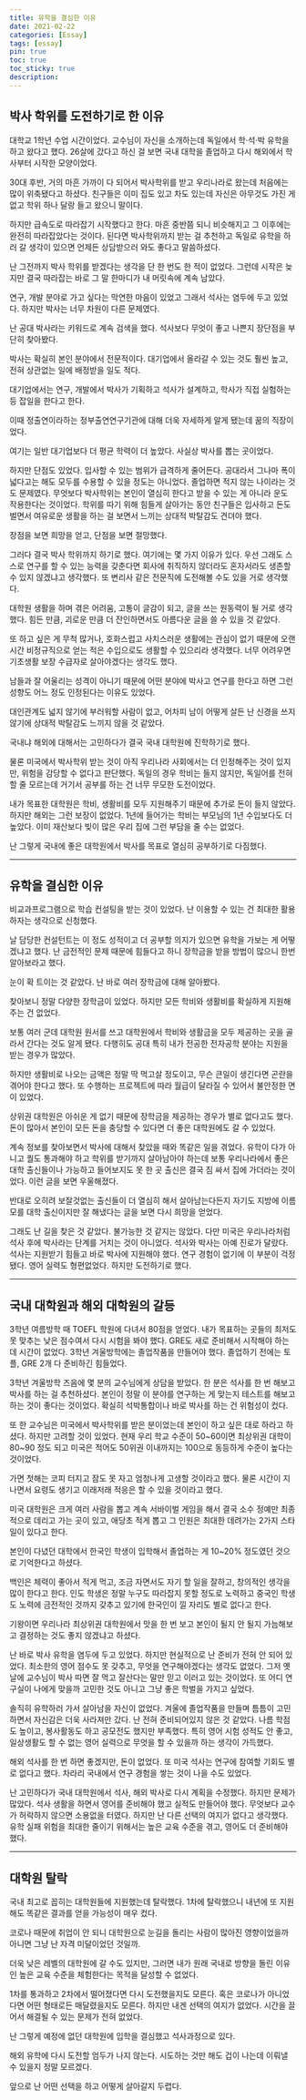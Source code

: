 ```yaml
---
title: 유학을 결심한 이유
date: 2021-02-22
categories: [Essay]
tags: [essay]
pin: true
toc: true
toc_sticky: true
description: 
---
```


## __박사 학위를 도전하기로 한 이유__

대학교 1학년 수업 시간이었다. 교수님이 자신을 소개하는데 독일에서 학·석·박 유학을 하고 왔다고 했다. 26살에 갔다고 하신 걸 보면 국내 대학을 졸업하고 다시 해외에서 학사부터 시작한 모양이었다.

30대 후반, 거의 마흔 가까이 다 되어서 박사학위를 받고 우리나라로 왔는데 처음에는 많이 위축됐다고 하셨다. 친구들은 이미 집도 있고 차도 있는데 자신은 아무것도 가진 게 없고 학위 하나 달랑 들고 왔으니 말이다.

하지만 급속도로 따라잡기 시작했다고 한다. 마흔 중반쯤 되니 비슷해지고 그 이후에는 완전히 따라잡았다는 것이다. 된다면 박사학위까지 받는 걸 추천하고 독일로 유학을 하러 갈 생각이 있으면 언제든 상담받으러 와도 좋다고 말씀하셨다.

난 그전까지 박사 학위를 받겠다는 생각을 단 한 번도 한 적이 없었다. 그런데 시작은 늦지만 결국 따라잡는 바로 그 말 한마디가 내 머릿속에 계속 남았다.

연구, 개발 분야로 가고 싶다는 막연한 마음이 있었고 그래서 석사는 염두에 두고 있었다. 하지만 박사는 너무 차원이 다른 문제였다.

난 공대 박사라는 키워드로 계속 검색을 했다. 석사보다 무엇이 좋고 나쁜지 장단점을 부단히 찾아봤다.

박사는 확실히 본인 분야에서 전문적이다. 대기업에서 올라갈 수 있는 것도 훨씬 높고, 전혀 상관없는 일에 배정받을 일도 적다.

대기업에서는 연구, 개발에서 박사가 기획하고 석사가 설계하고, 학사가 직접 실험하는 등 잡일을 한다고 한다.

이때 정출연이라하는 정부출연연구기관에 대해 더욱 자세하게 알게 됐는데 꿈의 직장이었다.

여기는 일반 대기업보다 더 평균 학력이 더 높았다. 사실상 박사를 뽑는 곳이었다.

하지만 단점도 있었다. 입사할 수 있는 범위가 급격하게 줄어든다. 공대라서 그나마 폭이 넓다고는 해도 모두를 수용할 수 있을 정도는 아니었다. 졸업하면 적지 않는 나이라는 것도 문제였다. 무엇보다 박사학위는 본인이 열심히 한다고 받을 수 있는 게 아니라 운도 작용한다는 것이었다. 학위를 따기 위해 힘들게 살아가는 동안 친구들은 입사하고 돈도 벌면서 여유로운 생활을 하는 걸 보면서 느끼는 상대적 박탈감도 견뎌야 했다.

장점을 보면 희망을 얻고, 단점을 보면 절망했다.

그러다 결국 박사 학위까지 하기로 했다. 여기에는 몇 가지 이유가 있다. 우선 그래도 스스로 연구를 할 수 있는 능력을 갖춘다면 회사에 취직하지 않더라도 혼자서라도 생존할 수 있지 않겠냐고 생각했다. 또 변리사 같은 전문직에 도전해볼 수도 있을 거로 생각했다.

대학원 생활을 하며 겪은 어려움, 고통이 글감이 되고, 글을 쓰는 원동력이 될 거로 생각했다. 힘든 만큼, 괴로운 만큼 더 잔인하면서도 아름다운 글을 쓸 수 있을 것 같았다.

또 하고 싶은 게 무척 많거나, 호화스럽고 사치스러운 생활에는 관심이 없기 때문에 오랜 시간 비정규직으로 얻는 적은 수입으로도 생활할 수 있으리라 생각했다. 너무 어려우면 기초생활 보장 수급자로 살아야겠다는 생각도 했다.

남들과 잘 어울리는 성격이 아니기 때문에 어떤 분야에 박사고 연구를 한다고 하면 그런 성향도 어느 정도 인정된다는 이유도 있었다.

대인관계도 넓지 않기에 부러워할 사람이 없고, 어차피 남이 어떻게 살든 난 신경을 쓰지 않기에 상대적 박탈감도 느끼지 않을 것 같았다.

국내냐 해외에 대해서는 고민하다가 결국 국내 대학원에 진학하기로 했다.

물론 미국에서 박사학위 받는 것이 아직 우리나라 사회에서는 더 인정해주는 것이 있지만, 위험을 감당할 수 없다고 판단했다. 독일의 경우 학비는 들지 않지만, 독일어를 전혀 할 줄 모르는데 거기서 공부를 하는 건 너무 무모한 도전이었다.

내가 목표한 대학원은 학비, 생활비를 모두 지원해주기 때문에 추가로 돈이 들지 않았다. 하지만 해외는 그런 보장이 없었다. 1년에 들어가는 학비는 부모님의 1년 수입보다도 더 높았다. 이미 재산보다 빚이 많은 우리 집에 그런 부담을 줄 수는 없었다.

난 그렇게 국내에 좋은 대학원에서 박사를 목표로 열심히 공부하기로 다짐했다.

***

## __유학을 결심한 이유__

비교과프로그램으로 학습 컨설팅을 받는 것이 있었다. 난 이용할 수 있는 건 최대한 활용하자는 생각으로 신청했다.

날 담당한 컨설턴트는 이 정도 성적이고 더 공부할 의지가 있으면 유학을 가보는 게 어떻겠냐고 했다. 난 금전적인 문제 때문에 힘들다고 하니 장학금을 받을 방법이 많으니 한번 알아보라고 했다.

눈이 확 트이는 것 같았다. 난 바로 여러 장학금에 대해 알아봤다.

찾아보니 정말 다양한 장학금이 있었다. 하지만 모든 학비와 생활비를 확실하게 지원해주는 건 없었다.

보통 여러 군데 대학원 원서를 쓰고 대학원에서 학비와 생활금을 모두 제공하는 곳을 골라서 간다는 것도 알게 됐다. 다행히도 공대 특히 내가 전공한 전자공학 분야는 지원을 받는 경우가 많았다.

하지만 생활비로 나오는 금액은 정말 딱 먹고살 정도이고, 무슨 큰일이 생긴다면 곤란을 겪어야 한다고 했다. 또 수행하는 프로젝트에 따라 월급이 달라질 수 있어서 불안정한 면이 있었다.

상위권 대학원은 아쉬운 게 없기 때문에 장학금을 제공하는 경우가 별로 없다고도 했다. 돈이 많아서 본인이 모든 돈을 충당할 수 있다면 더 좋은 대학원에도 갈 수 있었다.

계속 정보를 찾아보면서 박사에 대해서 찾았을 때와 똑같은 일을 겪었다. 유학이 다가 아니고 퀄도 통과해야 하고 학위를 받기까지 살아남아야 하는데 보통 우리나라에서 좋은 대학 출신들이나 가능하고 들어보지도 못 한 곳 출신은 결국 짐 싸서 집에 가더라는 것이었다. 이런 글을 보면 우울해졌다.

반대로 오히려 보잘것없는 출신들이 더 열심히 해서 살아남는다든지 자기도 지방에 이름 모를 대학 출신이지만 잘 해냈다는 글을 보면 다시 희망을 얻었다.

그래도 난 길을 찾은 것 같았다. 불가능한 것 같지는 않았다. 다만 미국은 우리나라처럼 석사 후에 박사라는 단계를 거치는 것이 아니었다. 석사와 박사는 아예 진로가 달랐다. 석사는 지원받기 힘들고 바로 박사에 지원해야 했다. 연구 경험이 없기에 이 부분이 걱정됐다. 영어 실력도 형편없었다. 하지만 도전하기로 했다.

***

## __국내 대학원과 해외 대학원의 갈등__

3학년 여름방학 때 TOEFL 학원에 다녀서 80점을 얻었다. 내가 목표하는 곳들의 최저도 못 맞추는 낮은 점수여서 다시 시험을 봐야 했다. GRE도 새로 준비해서 시작해야 하는데 시간이 없었다. 3학년 겨울방학에는 졸업작품을 만들어야 했다. 졸업하기 전에는 토플, GRE 2개 다 준비하긴 힘들었다.

3학년 겨울방학 즈음에 몇 분의 교수님에게 상담을 받았다. 한 분은 석사를 한 번 해보고 박사를 하는 걸 추천하셨다. 본인이 정말 이 분야를 연구하는 게 맞는지 테스트를 해보고 하는 것이 좋다는 것이었다. 확실히 석박통합이나 바로 박사를 하는 건 위험성이 컸다.

또 한 교수님은 미국에서 박사학위를 받은 분이었는데 본인이 하고 싶은 대로 하라고 하셨다. 하지만 고려할 것이 있었다. 현재 우리 학교 수준이 50~60이면 최상위권 대학이 80~90 정도 되고 미국은 적어도 50위권 이내까지는 100으로 동등하게 수준이 높다는 것이었다.

가면 첫해는 코피 터지고 잠도 못 자고 엄청나게 고생할 것이라고 했다. 물론 시간이 지나면서 요령도 생기고 이래저래 적응은 할 수 있을 것이라고 했다.

미국 대학원은 크게 여러 사람을 뽑고 계속 서바이벌 게임을 해서 결국 소수 정예만 최종적으로 데리고 가는 곳이 있고, 애당초 적게 뽑고 그 인원은 최대한 데려가는 2가지 스타일이 있다고 한다.

본인이 다녔던 대학에서 한국인 학생이 입학해서 졸업하는 게 10~20% 정도였던 것으로 기억한다고 하셨다.

백인은 체력이 좋아서 적게 먹고, 조금 자면서도 자기 할 일을 잘하고, 창의적인 생각을 많이 한다고 한다. 인도 학생은 정말 누구도 따라잡지 못할 정도로 노력하고 중국인 학생도 노력에 금전적인 것까지 갖추고 있기에 한국인이 낄 자리도 별로 없다고 한다.

기왕이면 우리나라 최상위권 대학원에서 맛을 한 번 보고 본인이 될지 안 될지 가늠해보고 결정하는 것도 좋지 않겠냐고 하셨다.

난 바로 박사 유학을 염두에 두고 있었다. 하지만 현실적으로 난 준비가 전혀 안 되어 있었다. 최소한의 영어 점수도 못 갖추고, 무엇을 연구해야겠다는 생각도 없었다. 그저 옛날에 교수님이 박사 따면 잘 먹고 잘산다는 말만 믿고 이러고 있는 것이었다. 또 어디 연구실이 나에게 맞을까 고민한 것도 아니고 그냥 좋은 학벌을 가지고 싶었다.

솔직히 유학하러 가서 살아남을 자신이 없었다. 겨울에 졸업작품을 만들며 틈틈이 고민하면서 자신감은 더욱 사라져만 갔다. 난 전혀 준비되어있지 않은 것 같았다. 나름 학점도 높이고, 봉사활동도 하고 공모전도 했지만 부족했다. 특히 영어 시험 성적도 안 좋고, 일상생활도 할 수 없는 영어 실력으로 무엇을 할 수 있을까 하는 생각이 가득했다.

해외 석사를 한 번 하면 좋겠지만, 돈이 없었다. 또 미국 석사는 연구에 참여할 기회도 별로 없다고 했다. 차라리 국내에서 연구 경험을 쌓는 것이 나을 수도 있었다.

난 고민하다가 국내 대학원에서 석사, 해외 박사로 다시 계획을 수정했다. 하지만 문제가 많았다. 석사 생활을 하면서 영어를 준비해야 했고 실적도 만들어야 했다. 무엇보다 교수가 허락하지 않으면 소용없을 터였다. 하지만 난 다른 선택의 여지가 없다고 생각했다. 유학 실패 위험을 최대한 줄이기 위해서는 높은 교육 수준을 겪고, 영어도 더 준비해야 했다.

***

## __대학원 탈락__

국내 최고로 꼽히는 대학원들에 지원했는데 탈락했다. 1차에 탈락했으니 내년에 또 지원해도 똑같은 결과를 얻을 가능성이 매우 컸다.

코로나 때문에 취업이 안 되니 대학원으로 눈길을 돌리는 사람이 많아진 영향이었을까 아니면 그냥 난 자격 미달이었던 것일까.

더욱 낮은 레벨의 대학원에 갈 수도 있지만, 그러면 내가 원래 국내로 방향을 돌린 이유인 높은 교육 수준을 체험한다는 목적을 달성할 수 없었다.

1차를 통과하고 2차에서 떨어졌다면 다시 도전했을지도 모른다. 혹은 코로나가 아니었다면 어떤 형태로든 매달렸을지도 모른다. 하지만 내겐 선택의 여지가 없었다. 시간을 끌어서 해결될 수 있는 문제가 전혀 없었다.

난 그렇게 예정에 없던 대학원에 입학을 결심했고 석사과정으로 있다.

해외 유학에 다시 도전할 엄두가 나지 않는다. 시도하는 것만 해도 겁이 나는데 이뤄낼 수 있을지 정말 모르겠다.

앞으로 난 어떤 선택을 하고 어떻게 살아갈지 두렵다.
